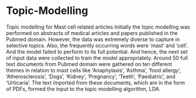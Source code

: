 # Topic-Modelling
Topic modelling for Mast cell related articles
Initially the topic modelling was performed on abstracts of medical articles and papers published in the Pubmed domain. However, the data was extremely diverse to capture in selective topics. Also, the frequently occurring words were ‘mast’ and ‘cell’. And the model failed to perform to its full potential. And hence, the next set of input data were collected to train the model appropriately. Around 50 full text documents from Pubmed domain were gathered on ten different themes in relation to mast cells like ‘Anaphylaxis’, ‘Asthma’, ‘food allergy’, ‘Atherosclerosis’, ‘Dogs’, ‘Kidney’, ‘Pregnancy’, ‘Teeth’, ‘Paediatric’, and ‘Urticaria’. The text imported from these documents, which are in the form of PDFs, formed the input to the topic modelling algorithm, LDA.

